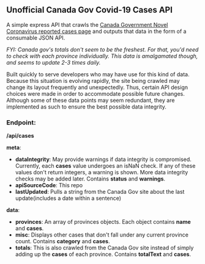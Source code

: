 ## Unofficial Canada Gov Covid-19 Cases API

A simple express API that crawls the [Canada Government Novel Coronavirus reported cases page](https://www.canada.ca/en/public-health/services/diseases/2019-novel-coronavirus-infection.html) and outputs that data in the form of a consumable JSON API. 

*FYI: Canada gov's totals don't seem to be the freshest. For that, you'd need to check with each province individually. This data is amalgamated though, and seems to update 2-3 times daily.*

Built quickly to serve developers who may have use for this kind of data. Because this situation is evolving rapidly, the site being crawled may change its layout frequently and unexpectedly. Thus, certain API design choices were made in order to accommodate possible future changes. Although some of these data points may seem redundant, they are implemented as such to ensure the best possible data integrity.

### Endpoint:

**/api/cases** 

**meta**:
- **dataIntegrity**: May provide warnings if data integrity is compromised. Currently, each **cases** value undergoes an isNaN check. If any of these values don't return integers, a warning is shown. More data integrity checks may be added later. Contains **status** and **warnings**.
- **apiSourceCode**: This repo
- **lastUpdated**: Pulls a string from the Canada Gov site about the last update(includes a date within a sentence)

**data**:
- **provinces**: An array of provinces objects. Each object contains **name** and **cases**.
- **misc**: Displays other cases that don't fall under any current province count. Contains **category** and **cases**.
- **totals**: This is also crawled from the Canada Gov site instead of simply adding up the **cases** of each province. Contains **totalText** and **cases**.